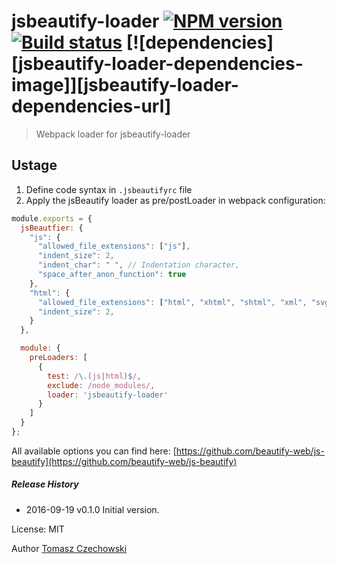 # jsbeautify-loader [![NPM version][npm-image]][npm-url] [![Build status][travis-image]][travis-url] [![dependencies][jsbeautify-loader-dependencies-image]][jsbeautify-loader-dependencies-url]
> Webpack loader for jsbeautify-loader

## Ustage

1. Define code syntax in `.jsbeautifyrc` file
2. Apply the jsBeautify loader as pre/postLoader in webpack configuration:

```javascript
module.exports = {
  jsBeautfier: {
    "js": {
      "allowed_file_extensions": ["js"],
      "indent_size": 2,
      "indent_char": " ", // Indentation character,
      "space_after_anon_function": true
    },
    "html": {
      "allowed_file_extensions": ["html", "xhtml", "shtml", "xml", "svg"],
      "indent_size": 2,
    }
  },

  module: {
    preLoaders: [
      {
        test: /\.(js|html)$/,
        exclude: /node_modules/,
        loader: 'jsbeautify-loader'
      }
    ]
  }
};
```
All available options you can find here: [https://github.com/beautify-web/js-beautify](https://github.com/beautify-web/js-beautify)

##### Release History
 * 2016-09-19   v0.1.0   Initial version.

License: MIT

Author [Tomasz Czechowski](http://czechowski.pl/)

[travis-url]: http://travis-ci.org/tomaszczechowski/jsbeautify-loader
[travis-image]: https://secure.travis-ci.org/tomaszczechowski/jsbeautify-loader.svg?branch=master
[npm-url]: https://npmjs.org/package/jsbeautify-loader
[npm-image]: https://badge.fury.io/js/jsbeautify-loader.svg
[gulp-string-replace-dependencies-image]: https://david-dm.org/tomaszczechowski/jsbeautify-loader/status.png
[gulp-string-replace-dependencies-url]: https://david-dm.org/tomaszczechowski/jsbeautify-loader#info=dependencies